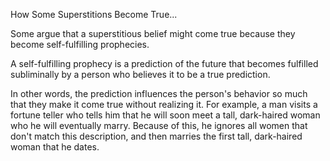 How Some Superstitions Become True...

Some argue that a superstitious belief might come true because they become self-fulfilling prophecies.

A self-fulfilling prophecy is a prediction of the future that becomes fulfilled subliminally by a person who believes it to be a true prediction.

In other words, the prediction influences the person's behavior so much that they make it come true without realizing it. For example, a man visits a fortune teller who tells him that he will soon meet a tall, dark-haired woman who he will eventually marry. Because of this, he ignores all women that don't match this description, and then marries the first tall, dark-haired woman that he dates.



